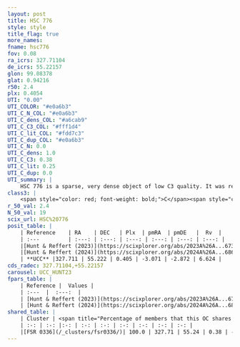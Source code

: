 ```yaml
---
layout: post
title: HSC 776
style: style
title_flag: true
more_names: 
fname: hsc776
fov: 0.08
ra_icrs: 327.71104
de_icrs: 55.22157
glon: 99.08378
glat: 0.94216
r50: 2.4
plx: 0.4054
UTI: "0.00"
UTI_COLOR: "#e0a6b3"
UTI_C_N_COL: "#e0a6b3"
UTI_C_dens_COL: "#a6cab9"
UTI_C_C3_COL: "#fff1d4"
UTI_C_lit_COL: "#fdd7c3"
UTI_C_dup_COL: "#e0a6b3"
UTI_C_N: 0.0
UTI_C_dens: 1.0
UTI_C_C3: 0.38
UTI_C_lit: 0.25
UTI_C_dup: 0.0
UTI_summary: |
    HSC 776 is a sparse, very dense object of low C3 quality. It was recently reported in the literature.<br><br><span style="color: #99180f; font-weight: bold;">Warning: </span>This is very likely a duplicate object, which shares a large percentage of members with at least one previously reported entry.<br><br><span style="color: #99180f; font-weight: bold;">Warning: </span>contains less than 25 stars with <i>P>0.5</i> estimated.
class3: |
    <span style="color: red; font-weight: bold;">C</span><span style="color: #FFC300; font-weight: bold;">B</span>
r_50_val: 2.4
N_50_val: 19
scix_url: HSC%20776
posit_table: |
    | Reference    | RA    | DEC   | Plx  | pmRA  | pmDE   |  Rv  |
    | :---         | :---: | :---: | :---: | :---: | :---: | :---: |
    |[Hunt & Reffert (2023)](https://scixplorer.org/abs/2023A%26A...673A.114H) | 327.733 | 55.241 | 0.529 | -3.087 | -2.88 | -- |
    |[Hunt & Reffert (2024)](https://scixplorer.org/abs/2024A%26A...686A..42H) | 327.733 | 55.241 | 0.529 | -3.087 | -2.88 | -- |
    | **UCC** |327.711 | 55.222 | 0.405 | -3.071 | -2.872 | 6.624 | 
cds_radec: 327.71104,+55.22157
carousel: UCC_HUNT23
fpars_table: |
    | Reference |  Values |
    | :---  |  :---:  |
    | [Hunt & Reffert (2023)](https://scixplorer.org/abs/2023A%26A...673A.114H) | `AV50=2.224, diffAV50=0.838, MOD50=11.266, logAge50=8.722` |
    | [Hunt & Reffert (2024)](https://scixplorer.org/abs/2024A%26A...686A..42H) | `MassJ=249.801` |
shared_table: |
    | Cluster | <span title="Percentage of members that this OC shares with the ones listed">%</span>   | RA   | DEC   | Plx   | pmRA  | pmDE  | Rv | UTI |
    | :-: | :-: |:-: | :-: | :-: | :-: | :-: | :-: | :-: |
    |[FSR 0336](/_clusters/fsr0336/)| 100.0 | 327.71 | 55.24 | 0.38 | -3.04 | -2.89 | -15.52 |0.97 |
---
```

